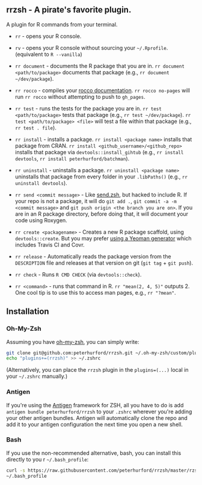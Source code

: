 ## rrzsh - A pirate's favorite plugin.

A plugin for R commands from your terminal.

* `rr` - opens your R console.

* `rv` - opens your R console without sourcing your `~/.Rprofile`.  (equivalent to `R --vanilla`)

* `rr document` - documents the R package that you are in.  `rr document <path/to/package>` documents that package (e.g., `rr document ~/dev/package`).

* `rr rocco` - compiles your [rocco documentation](https://github.com/robertzk/rocco).  `rr rocco no-pages` will run `rr rocco` without attempting to push to `gh_pages`.

* `rr test` - runs the tests for the package you are in.  `rr test <path/to/package>` tests that package (e.g., `rr test ~/dev/package`).  `rr test <path/to/package> <file>` will test a file within that package (e.g., `rr test . file`).

* `rr install` - installs a package.  `rr install <package name>` installs that package from CRAN.  `rr install <github_username>/<github_repo>` installs that package via `devtools::install_gihtub` (e.g., `rr install devtools`, `rr install peterhurford/batchman`).

* `rr uninstall` - uninstalls a package.  `rr uninstall <package name>` uninstalls that package from every folder in your `.libPaths()` (e.g., `rr uninstall devtools`).

* `rr send <commit message>` - Like [send.zsh](https://github.com/robertzk/send.zsh), but hacked to include R.  If your repo is not a package, it will do `git add .`, `git commit -a -m <commit message>` and `git push origin <the branch you are on>`.  If you are in an R package directory, before doing that, it will document your code using Roxygen.

* `rr create <packagename>` - Creates a new R package scaffold, using `devtools::create`.  But you may prefer [using a Yeoman generator](https://github.com/kirillseva/generator-newpackage) which includes Travis CI and Covr.

* `rr release` - Automatically reads the package version from the `DESCRIPTION` file and releases at that version on git (`git tag` + `git push`).
 
* `rr check` - Runs `R CMD CHECK` (via `devtools::check`).

* `rr <command>` - runs that command in R.  `rr "mean(2, 4, 5)"` outputs 2.  One cool tip is to use this to access man pages, e.g., `rr "?mean"`.


## Installation

### Oh-My-Zsh

Assuming you have [oh-my-zsh](https://github.com/robbyrussell/oh-my-zsh), you can
simply write:

```bash
git clone git@github.com:peterhurford/rrzsh.git ~/.oh-my-zsh/custom/plugins/rrzsh
echo "plugins+=(rrzsh)" >> ~/.zshrc
```

(Alternatively, you can place the `rrzsh` plugin in the `plugins=(...)` local in your `~/.zshrc` manually.)

### Antigen
If you're using the [Antigen](https://github.com/zsh-users/antigen) framework for ZSH, all you have to do is add `antigen bundle peterhurford/rrzsh` to your `.zshrc` wherever you're adding your other antigen bundles. Antigen will automatically clone the repo and add it to your antigen configuration the next time you open a new shell.

### Bash
If you use the non-recommended alternative, bash, you can install this directly to you
r `~/.bash_profile`:

```bash
curl -s https://raw.githubusercontent.com/peterhurford/rrzsh/master/rzsh.plugin.zsh >>
~/.bash_profile
```
